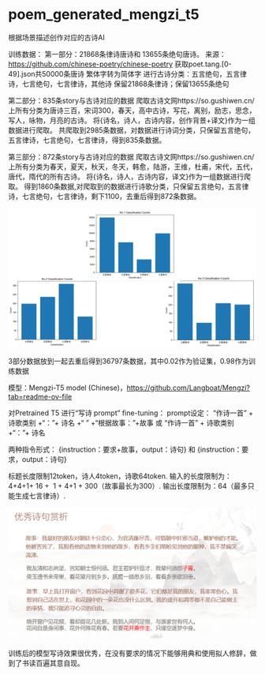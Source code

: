 # poem_generated_mengzi_t5
根据场景描述创作对应的古诗AI

训练数据：
第一部分：21868条律诗唐诗和 13655条绝句唐诗。
来源：https://github.com/chinese-poetry/chinese-poetry
获取poet.tang.[0-49].json共50000条唐诗
繁体字转为简体字
进行古诗分类：五言绝句，五言律诗，七言绝句，七言律诗，其他诗
保留21868条律诗；保留13655条绝句


第二部分：835条story与古诗对应的数据
爬取古诗文网https://so.gushiwen.cn/ 上所有分类为唐诗三百，宋词300，春天，高中古诗，写花，离别，励志，思念，写人，咏物，月亮的古诗。
将{诗名，诗人，古诗内容，创作背景+译文}作为一组数据进行爬取。
共爬取到2985条数据，对数据进行诗词分类，只保留五言绝句，五言律诗，七言绝句，七言律诗，得到835条数据。


第三部分：872条story与古诗对应的数据
爬取古诗文网https://so.gushiwen.cn/ 上所有分类为春天，夏天，秋天，冬天，韩愈，陆游，王维，杜甫，宋代，五代，唐代，隋代的所有古诗。
将{诗名，诗人，古诗内容，译文}作为一组数据进行爬取。
得到1860条数据,对爬取到的数据进行诗歌分类，只保留五言绝句，五言律诗，七言绝句，七言律诗，剩下1100，去重后得到872条数据。


![image](train_data/图片1.png)

3部分数据放到一起去重后得到36797条数据，其中0.02作为验证集，0.98作为训练数据

模型：Mengzi-T5 model (Chinese)，https://github.com/Langboat/Mengzi?tab=readme-ov-file

对Pretrained T5 进行“写诗 prompt” fine-tuning：
prompt设定：  “作诗一首” + 诗歌类别 +“：”+ 诗名 +“ </s>” +“根据故事：”+故事 或 “作诗一首” + 诗歌类别 +“：”+ 诗名

两种指令形式：
  {instruction：要求+故事，output：诗句}
和
  {instruction：要求，output：诗句}

标题长度限制12token，诗人4token，诗歌64token.
输入的长度限制为：4+4+1+ 16 +  1 + 4+1 + 300（故事最长为300）.
输出长度限制为：64（最多只能生成七言律诗）.

 ![image](优秀诗句赏析.png)
 

 训练后的模型写诗效果很优秀，在没有要求的情况下能够用典和使用拟人修辞，做到了书读百遍其意自现。
 
